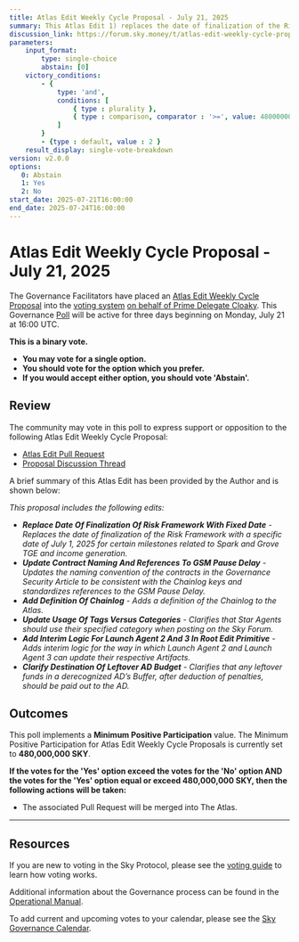 ```yaml
---
title: Atlas Edit Weekly Cycle Proposal - July 21, 2025
summary: This Atlas Edit 1) replaces the date of finalization of the Risk Framework with a specific date of July 1, 2025 for certain milestones related to Spark and Grove TGE and income generation, 2) updates the naming convention of the contracts in the Governance Security Article to be consistent with the Chainlog keys and standardizes references to the GSM Pause Delay, 3) adds a definition of the Chainlog to the Atlas, 4) clarifies that Star Agents should use their specified category when posting on the Sky Forum, 5) adds interim logic for the way in which Launch Agent 2 and Launch Agent 3 can update their respective Artifacts, 6) clarifies that any leftover funds in a derecognized AD's Buffer, after deduction of penalties, should be paid out to the AD.
discussion_link: https://forum.sky.money/t/atlas-edit-weekly-cycle-proposal-week-of-2025-07-21/26829
parameters:
    input_format:
        type: single-choice
        abstain: [0]
    victory_conditions:
        - {
            type: 'and',
            conditions: [
                { type : plurality },
                { type : comparison, comparator : '>=', value: 480000000 }
            ]
        }
        - {type : default, value : 2 }
    result_display: single-vote-breakdown
version: v2.0.0
options:
   0: Abstain
   1: Yes
   2: No
start_date: 2025-07-21T16:00:00
end_date: 2025-07-24T16:00:00
---
```


# Atlas Edit Weekly Cycle Proposal - July 21, 2025

The Governance Facilitators have placed an [Atlas Edit Weekly Cycle Proposal](https://sky-atlas.powerhouse.io/A.1.10.2_Atlas_Edit_Weekly_Cycle/4a8ad9ad-5c5d-4994-9b46-f04c0e61ce59|0db30308) into the [voting system](https://vote.sky.money/polling) [on behalf of Prime Delegate Cloaky](http://forum.sky.money/t/atlas-edit-weekly-cycle-proposal-week-of-2025-07-21/26829/2). This Governance [Poll](https://sky-atlas.powerhouse.io/A.1.10.2_Atlas_Edit_Weekly_Cycle/4a8ad9ad-5c5d-4994-9b46-f04c0e61ce59|0db30308) will be active for three days beginning on Monday, July 21 at 16:00 UTC.

**This is a binary vote.**

- **You may vote for a single option.**
- **You should vote for the option which you prefer.**
- **If you would accept either option, you should vote 'Abstain'.**

## Review

The community may vote in this poll to express support or opposition to the following Atlas Edit Weekly Cycle Proposal:

- [Atlas Edit Pull Request](https://github.com/sky-ecosystem/next-gen-atlas/pull/31)
- [Proposal Discussion Thread](https://forum.sky.money/t/atlas-edit-weekly-cycle-proposal-week-of-2025-07-21/26829)

A brief summary of this Atlas Edit has been provided by the Author and is shown below:

_This proposal includes the following edits:_

- _**Replace Date Of Finalization Of Risk Framework With Fixed Date** - Replaces the date of finalization of the Risk Framework with a specific date of July 1, 2025 for certain milestones related to Spark and Grove TGE and income generation._
- _**Update Contract Naming And References To GSM Pause Delay** - Updates the naming convention of the contracts in the Governance Security Article to be consistent with the Chainlog keys and standardizes references to the GSM Pause Delay._
- _**Add Definition Of Chainlog** - Adds a definition of the Chainlog to the Atlas._
- _**Update Usage Of Tags Versus Categories** - Clarifies that Star Agents should use their specified category when posting on the Sky Forum._
- _**Add Interim Logic For Launch Agent 2 And 3 In Root Edit Primitive** - Adds interim logic for the way in which Launch Agent 2 and Launch Agent 3 can update their respective Artifacts._
- _**Clarify Destination Of Leftover AD Budget** - Clarifies that any leftover funds in a derecognized AD’s Buffer, after deduction of penalties, should be paid out to the AD._

## Outcomes

This poll implements a **Minimum Positive Participation** value. The Minimum Positive Participation for Atlas Edit Weekly Cycle Proposals is currently set to **480,000,000 SKY**.

**If the votes for the 'Yes' option exceed the votes for the 'No' option AND the votes for the 'Yes' option equal or exceed 480,000,000 SKY, then the following actions will be taken:**

- The associated Pull Request will be merged into The Atlas.

---

## Resources

If you are new to voting in the Sky Protocol, please see the [voting guide](https://manual.makerdao.com/governance/voting-in-makerdao/on-chain-governance) to learn how voting works.

Additional information about the Governance process can be found in the [Operational Manual](https://manual.makerdao.com).

To add current and upcoming votes to your calendar, please see the [Sky Governance Calendar](https://manual.makerdao.com/makerdao/calendars/governance-calendar).
